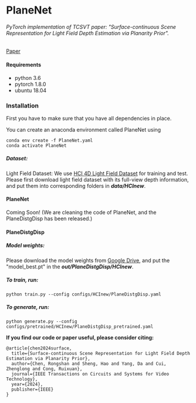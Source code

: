 # PlaneNet

###### *PyTorch implementation of TCSVT paper: "Surface-continuous Scene Representation for Light Field Depth Estimation via Planarity Prior"*.

[Paper](https://ieeexplore.ieee.org/abstract/document/10810496)
#### Requirements

- python 3.6
- pytorch 1.8.0
- ubuntu 18.04

### Installation

First you have to make sure that you have all dependencies in place. 

You can create an anaconda environment called PlaneNet using

```
conda env create -f PlaneNet.yaml
conda activate PlaneNet
```

##### Dataset: 

Light Field Dataset: We use [HCI 4D Light Field Dataset](https://lightfield-analysis.uni-konstanz.de/) for training and test. Please first download light field dataset with its full-view depth information, and put them into corresponding folders in ***data/HCInew***.


#### PlaneNet
Coming Soon!
(We are cleaning the code of PlaneNet, and the PlaneDistgDisp has been released.)


#### PlaneDistgDisp

##### Model weights: 
Please download the model weights from [Google Drive](https://drive.google.com/drive/folders/187RP68_Q1UOVkzXKAXdZ75i4klWp20Jx?usp=sharing), and put the "model_best.pt" in the ***out/PlaneDistgDisp/HCInew***.

##### To train, run:

```
python train.py --config configs/HCInew/PlaneDistgDisp.yaml 
```

##### To generate, run:

```
python generate.py --config configs/pretrained/HCInew/PlaneDistgDisp_pretrained.yaml 
```



**If you find our code or paper useful, please consider citing:**
```
@article{chen2024surface,
  title={Surface-continuous Scene Representation for Light Field Depth Estimation via Planarity Prior},
  author={Chen, Rongshan and Sheng, Hao and Yang, Da and Cui, Zhenglong and Cong, Ruixuan},
  journal={IEEE Transactions on Circuits and Systems for Video Technology},
  year={2024},
  publisher={IEEE}
}
```

